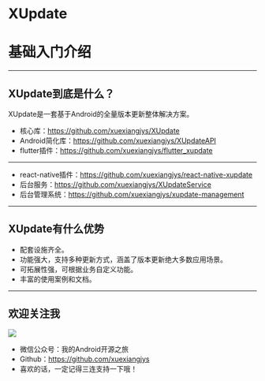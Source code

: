 # XUpdate

# 基础入门介绍

---

## XUpdate到底是什么？

XUpdate是一套基于Android的全量版本更新整体解决方案。

* 核心库：https://github.com/xuexiangjys/XUpdate
* Android简化库：https://github.com/xuexiangjys/XUpdateAPI
* flutter插件：https://github.com/xuexiangjys/flutter_xupdate

---

* react-native插件：https://github.com/xuexiangjys/react-native-xupdate
* 后台服务：https://github.com/xuexiangjys/XUpdateService
* 后台管理系统：https://github.com/xuexiangjys/xupdate-management

---

## XUpdate有什么优势

* 配套设施齐全。
* 功能强大，支持多种更新方式，涵盖了版本更新绝大多数应用场景。
* 可拓展性强，可根据业务自定义功能。
* 丰富的使用案例和文档。

---

## 欢迎关注我

![](https://ss.im5i.com/2021/06/14/6tqAU.png)

* 微信公众号：我的Android开源之旅
* Github：https://github.com/xuexiangjys
* 喜欢的话，一定记得三连支持一下哦！

